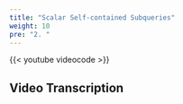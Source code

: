 ```yaml
---
title: "Scalar Self-contained Subqueries"
weight: 10
pre: "2. "
---
```


{{< youtube videocode >}}

## Video Transcription
